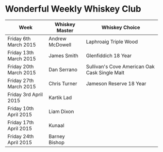 # Wonderful Weekly Whiskey Club

| Week                  | Whiskey Master  | Whiskey Choice                                |
|-----------------------|-----------------|-----------------------------------------------|
|Friday 6th March 2015  | Andrew McDowell | Laphroaig Triple Wood                         |
|Friday 13th March 2015 | James Smith     | Glenfiddich 18 Year                           |
|Friday 20th March 2015 | Dan Serrano     | Sullivan's Cove American Oak Cask Single Malt | 
|Friday 27th March 2015 | Chris Turner    | Jameson Reserve 18 Year                       |
|Friday 3rd April 2015  | Kartik Lad      |                                               |
|Friday 10th April 2015 | Liam Dixon      |                                               |
|Friday 17th April 2015 | Kunaal          |                                               |
|Friday 24th April 2015 | Barney Bishop   |                                               |

